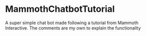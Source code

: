 # MammothChatbotTutorial
A super simple chat bot made following a tutorial from Mammoth Interactive. The comments are my own to explain the functionality
